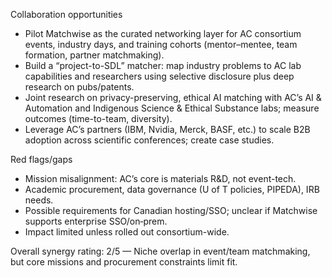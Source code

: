 Collaboration opportunities
- Pilot Matchwise as the curated networking layer for AC consortium events, industry days, and training cohorts (mentor–mentee, team formation, partner matchmaking).
- Build a “project-to-SDL” matcher: map industry problems to AC lab capabilities and researchers using selective disclosure plus deep research on pubs/patents.
- Joint research on privacy-preserving, ethical AI matching with AC’s AI & Automation and Indigenous Science & Ethical Substance labs; measure outcomes (time-to-team, diversity).
- Leverage AC’s partners (IBM, Nvidia, Merck, BASF, etc.) to scale B2B adoption across scientific conferences; create case studies.

Red flags/gaps
- Mission misalignment: AC’s core is materials R&D, not event-tech.
- Academic procurement, data governance (U of T policies, PIPEDA), IRB needs.
- Possible requirements for Canadian hosting/SSO; unclear if Matchwise supports enterprise SSO/on‑prem.
- Impact limited unless rolled out consortium-wide.

Overall synergy rating: 2/5 — Niche overlap in event/team matchmaking, but core missions and procurement constraints limit fit.
